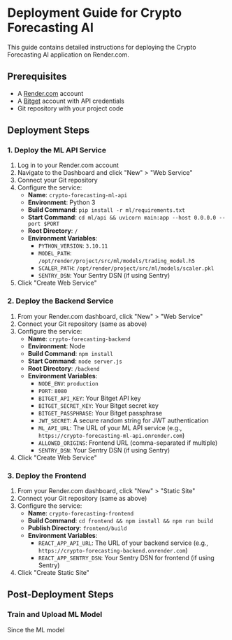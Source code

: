 # Deployment Guide for Crypto Forecasting AI

This guide contains detailed instructions for deploying the Crypto Forecasting AI application on Render.com.

## Prerequisites

- A [Render.com](https://render.com) account
- A [Bitget](https://www.bitget.com) account with API credentials
- Git repository with your project code

## Deployment Steps

### 1. Deploy the ML API Service

1. Log in to your Render.com account
2. Navigate to the Dashboard and click "New" > "Web Service"
3. Connect your Git repository
4. Configure the service:
   - **Name**: `crypto-forecasting-ml-api`
   - **Environment**: Python 3
   - **Build Command**: `pip install -r ml/requirements.txt`
   - **Start Command**: `cd ml/api && uvicorn main:app --host 0.0.0.0 --port $PORT`
   - **Root Directory**: `/`
   - **Environment Variables**:
     - `PYTHON_VERSION`: `3.10.11`
     - `MODEL_PATH`: `/opt/render/project/src/ml/models/trading_model.h5`
     - `SCALER_PATH`: `/opt/render/project/src/ml/models/scaler.pkl`
     - `SENTRY_DSN`: Your Sentry DSN (if using Sentry)
5. Click "Create Web Service"

### 2. Deploy the Backend Service

1. From your Render.com dashboard, click "New" > "Web Service"
2. Connect your Git repository (same as above)
3. Configure the service:
   - **Name**: `crypto-forecasting-backend`
   - **Environment**: Node
   - **Build Command**: `npm install`
   - **Start Command**: `node server.js`
   - **Root Directory**: `/backend`
   - **Environment Variables**:
     - `NODE_ENV`: `production`
     - `PORT`: `8080`
     - `BITGET_API_KEY`: Your Bitget API key
     - `BITGET_SECRET_KEY`: Your Bitget secret key
     - `BITGET_PASSPHRASE`: Your Bitget passphrase
     - `JWT_SECRET`: A secure random string for JWT authentication
     - `ML_API_URL`: The URL of your ML API service (e.g., `https://crypto-forecasting-ml-api.onrender.com`)
     - `ALLOWED_ORIGINS`: Frontend URL (comma-separated if multiple)
     - `SENTRY_DSN`: Your Sentry DSN (if using Sentry)
4. Click "Create Web Service"

### 3. Deploy the Frontend

1. From your Render.com dashboard, click "New" > "Static Site"
2. Connect your Git repository (same as above)
3. Configure the service:
   - **Name**: `crypto-forecasting-frontend`
   - **Build Command**: `cd frontend && npm install && npm run build`
   - **Publish Directory**: `frontend/build`
   - **Environment Variables**:
     - `REACT_APP_API_URL`: The URL of your backend service (e.g., `https://crypto-forecasting-backend.onrender.com`)
     - `REACT_APP_SENTRY_DSN`: Your Sentry DSN for frontend (if using Sentry)
4. Click "Create Static Site"

## Post-Deployment Steps

### Train and Upload ML Model

Since the ML model